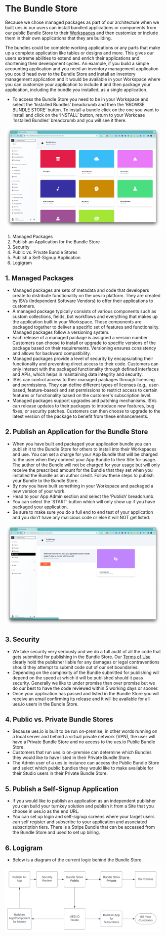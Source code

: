 # The Bundle Store

Because we chose managed packages as part of our architecture when we built ues.io our users can install bundled applications or components from our public Bundle Store to their [Workspaces](workspaces) and then customize or include them in their own applications that they are building.

The bundles could be complete working applications or any parts that make up a complete application like tables or designs and more. This gives our users extreme abilities to extend and enrich their applications and shortening their development cycles. An example, if you build a simple accounting application and you need an inventory management application you could head over to the Bundle Store and install an inventory management application and it would be available in your Workspace where you can customize your application to include it and then package your application, including the bundle you installed, as a single application.

-   To access the Bundle Store you need to be in your Workspace and select the ‘Installed Bundles’ breadcrumb and then the ‘BROWSE BUNDLE STORE’ button. To install a bundle click on the one you want to install and click on the ‘INSTALL’ button, return to your Workcase ‘Installed Bundles’ breadcrumb and you will see it there.

![Bundle Store](./image2.png "the bundle store")

1. Managed Packages
2. Publish an Application for the Bundle Store
3. Security
4. Public vs. Private Bundle Stores
5. Publish a Self-Signup Application
6. Logigram

## 1. Managed Packages

-   Managed packages are sets of metadata and code that developers create to distribute functionality on the ues.io platform. They are created by ISVs (Independent Software Vendors) to offer their applications to customers.
-   A managed package typically consists of various components such as custom collections, fields, bot workflows and everything that makes up the application built in your Workspace. These components are packaged together to deliver a specific set of features and functionality. Managed packages follow a versioning system.
-   Each release of a managed package is assigned a version number. Customers can choose to install or upgrade to specific versions of the package based on their requirements. Versioning ensures consistency and allows for backward compatibility.
-   Managed packages provide a level of security by encapsulating their functionality and preventing direct access to their code. Customers can only interact with the packaged functionality through defined interfaces and APIs, which helps in maintaining data integrity and security.
-   ISVs can control access to their managed packages through licensing and permissions. They can define different types of licenses (e.g., user-based, feature-based) and set permissions to restrict access to certain features or functionality based on the customer's subscription level.
-   Managed packages support upgrades and patching mechanisms. ISVs can release updates to their packages to introduce new features, bug fixes, or security patches. Customers can then choose to upgrade to the latest version of the package to benefit from these enhancements.

## 2. Publish an Application for the Bundle Store

-   When you have built and packaged your application bundle you can publish it to the Bundle Store for others to install into their Workspaces and use. You can set a charge for your App Bundle that will be charged to the user when they connect your App Bundle to their Site for usage. The author of the Bundle will not be charged for your usage but will only receive the prescribed amount for the Bundle that they set when you installed the Bundle as an author credit. Follow these steps to publish your Bundle to the Bundle Store.
-   By now you have built something in your Workspace and packaged a new version of your work.
-   Head to your App Admin section and select the ‘Publish’ breadcrumb.
-   You can select the ‘START’ button which will only show up if you have packaged your application.
-   Be sure to make sure you do a full end to end test of your application and you don’t have any malicious code or else it will NOT get listed.

![Bundle Store](./image3.png "the bundle store")

## 3. Security

-   We take security very seriously and we do a full audit of all the code that gets submitted for publishing in the Bundle Store. Our [Terms of Use](https://ues.io/terms) clearly hold the publisher liable for any damages or legal contraventions should they attempt to submit code out of our set boundaries.
-   Depending on the complexity of the Bundle submitted for publishing will depend on the speed at which it will be published should it pass security. Generally we like to under promise than over promise but we do our best to have the code reviewed within 5 working days or sooner.
-   Once your application has passed and listed in the Bundle Store you will receive an email confirming its release and it will be available for all ues.io users in the Bundle Store.

## 4. Public vs. Private Bundle Stores

-   Because ues.io is built to be run on-premise, in other words running on a local server and behind a virtual private network (VPN), the user will have a Private Bundle Store and no access to the ues.io Public Bundle Store.
-   Customers that run ues.io on-premise can determine which Bundles they would like to have listed in their Private Bundle Store.
-   The Admin user of a ues.io instance can access the Public Bundle Store and select which public bundles they would like to make available for their Studio users in their Private Bundle Store.

## 5. Publish a Self-Signup Application

-   If you would like to publish an application as an independent publisher you can build your turnkey solution and publish it from a Site that you choose in ues.io as the end URL.
-   You can set up login and self-signup screens where your target users can self register and subscribe to your application and associated subscription tiers. There is a Stripe Bundle that can be accessed from the Bundle Store and used to set up billing.

## 6. Logigram

-   Below is a diagram of the current logic behind the Bundle Store.

![Bundle Store](./image1.png "the bundle store")
